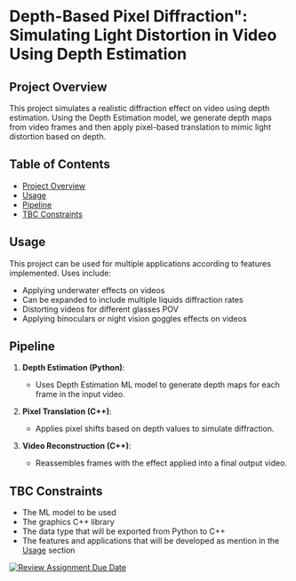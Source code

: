 # Depth-Based Pixel Diffraction": Simulating Light Distortion in Video Using Depth Estimation

## Project Overview
This project simulates a realistic  diffraction effect on video using depth estimation. Using the Depth Estimation model, we generate depth maps from video frames and then apply pixel-based translation to mimic light distortion based on depth.

## Table of Contents
- [Project Overview](#project-overview)
- [Usage](#usage)
- [Pipeline](#pipeline)
- [TBC Constraints](#tbc-constraints)

## Usage
This project can be used for multiple applications according to features implemented. Uses include: 
- Applying underwater effects on videos
- Can be expanded to include multiple liquids diffraction rates
- Distorting videos for different glasses POV
- Applying binoculars or night vision goggles effects on videos

## Pipeline

1. **Depth Estimation (Python)**:
   - Uses Depth Estimation ML model to generate depth maps for each frame in the input video.

2. **Pixel Translation (C++)**:
   - Applies pixel shifts based on depth values to simulate diffraction.

3. **Video Reconstruction (C++)**:
   - Reassembles frames with the effect applied into a final output video.

## TBC Constraints
- The ML model to be used
- The graphics C++ library
- The data type that will be exported from  Python to C++
- The features and applications that will be developed as mention in the [Usage](#usage) section

[![Review Assignment Due Date](https://classroom.github.com/assets/deadline-readme-button-22041afd0340ce965d47ae6ef1cefeee28c7c493a6346c4f15d667ab976d596c.svg)](https://classroom.github.com/a/RM1pL2Qm)
